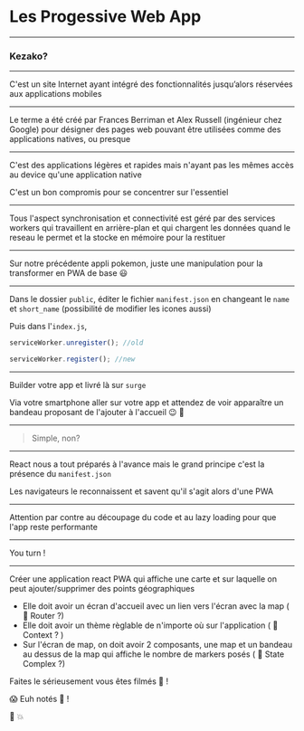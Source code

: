 # Les Progessive Web App

---

### Kezako?

---

C'est un site Internet ayant intégré des fonctionnalités jusqu’alors réservées aux applications mobiles

---

Le terme a été créé par Frances Berriman et Alex Russell (ingénieur chez Google) pour désigner des pages web pouvant être utilisées comme des applications natives, ou presque

---

C'est des applications légères et rapides mais n'ayant pas les mêmes accès au device qu'une application native

C'est un bon compromis pour se concentrer sur l'essentiel

---

Tous l'aspect synchronisation et connectivité est géré par des services workers qui travaillent en arrière-plan et qui chargent les données quand le reseau le permet et la stocke en mémoire pour la restituer

---

Sur notre précédente appli pokemon, juste une manipulation pour la transformer en PWA de base 😃

---

Dans le dossier `public`, éditer le fichier `manifest.json` en changeant le `name` et `short_name` (possibilité de modifier les icones aussi)

Puis dans l'`index.js`,

```js
serviceWorker.unregister(); //old

serviceWorker.register(); //new
```

---

Builder votre app et livré là sur `surge`

Via votre smartphone aller sur votre app et attendez de voir apparaître un bandeau proposant de l'ajouter à l'accueil 😉 🎉

---

> Simple, non?

---

React nous a tout préparés à l'avance mais le grand principe c'est la présence du `manifest.json`

Les navigateurs le reconnaissent et savent qu'il s'agit alors d'une PWA

---

Attention par contre au découpage du code et au lazy loading pour que l'app reste performante

---

You turn !

---

Créer une application react PWA qui affiche une carte et sur laquelle on peut ajouter/supprimer des points géographiques

- Elle doit avoir un écran d'accueil avec un lien vers l'écran avec la map ( 🤔 Router ?)
- Elle doit avoir un thème règlable de n'importe où sur l'application ( 🤔 Context ? )
- Sur l'écran de map, on doit avoir 2 composants, une map et un bandeau au dessus de la map qui affiche le nombre de markers posés ( 🤔 State Complex ?)

Faites le sérieusement vous êtes filmés 📸 !

😱 Euh notés 💯 !

🏁 💥
